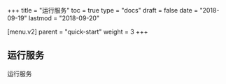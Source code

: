 +++
title = "运行服务"
toc = true
type = "docs"
draft = false
date = "2018-09-19"
lastmod = "2018-09-20"

[menu.v2]
  parent = "quick-start"
  weight = 3
+++

## 运行服务

运行服务